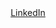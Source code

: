 <div style="display:grid;place-content:center;"><a href="http://linkedin.com/in/jsmikat">LinkedIn</a></div>
